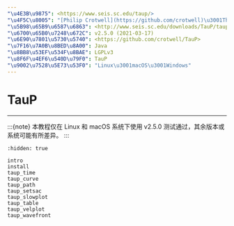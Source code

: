 ```yaml
---
"\u4E3B\u9875": <https://www.seis.sc.edu/taup/>
"\u4F5C\u8005": "[Philip Crotwell](https://github.com/crotwell)\u3001Thomas J. Owens"
"\u5B98\u65B9\u6587\u6863": <http://www.seis.sc.edu/downloads/TauP/taup.pdf>
"\u6700\u65B0\u7248\u672C": v2.5.0 (2021-03-17)
"\u6E90\u7801\u5730\u5740": <https://github.com/crotwell/TauP>
"\u7F16\u7A0B\u8BED\u8A00": Java
"\u8BB8\u53EF\u534F\u8BAE": LGPLv3
"\u8F6F\u4EF6\u540D\u79F0": TauP
"\u9002\u7528\u5E73\u53F0": "Linux\u3001macOS\u3001Windows"
---
```


# TauP

______________________________________________________________________

:::{note}
本教程仅在 Linux 和 macOS 系统下使用 v2.5.0 测试通过，其余版本或系统可能有所差异。
:::

```{toctree}
:hidden: true

intro
install
taup_time
taup_curve
taup_path
taup_setsac
taup_slowplot
taup_table
taup_velplot
taup_wavefront
```
